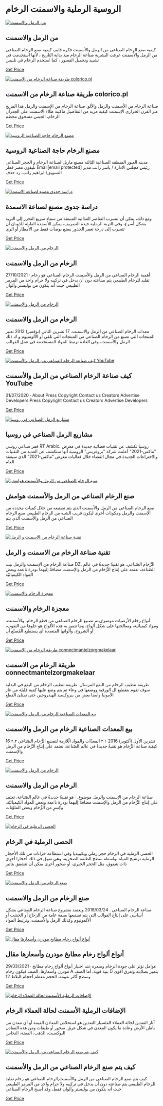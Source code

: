 # الروسية الرملية والاسمنت الرخام
<a href="https://mnn.zoosnet.net/LR/Chatpre.aspx?id=MNN94995150&p=https://vbl.co.za/" target="_blank">![من الرمل والاسمنت](https://raw.githubusercontent.com/gcmcrusher/imgs/main/320.jpg)</a>
## من الرمل والاسمنت
كيفية صنع الرخام الصناعي من الرمل والأسمنت فكرة فايف كيفية صنع الرخام الصناعي من الرمل والأسمنت عرفت البشرية صناعة الرخام منذ بداية التاريخ ، لأنها استخدمت في تشييد وتجميل القصور ، كما استخدم الرخام في تلبيس
<a href="https://mnn.zoosnet.net/LR/Chatpre.aspx?id=MNN94995150&p=https://vbl.co.za/" target="_blank">Get Price</a>
<a href="https://mnn.zoosnet.net/LR/Chatpre.aspx?id=MNN94995150&p=https://vbl.co.za/" target="_blank">![طريقة صناعة الرخام من الاسمنت colorico.pl](https://raw.githubusercontent.com/gcmcrusher/imgs/main/768.jpg)</a>
## طريقة صناعة الرخام من الاسمنت colorico.pl
صناعة الرخام من الأسمنت والرمل والألو. صناعة الرخام من الإسمنت والرمل هذا المزيج عبر الفرن الحراري الإسمنت كيفية مزيد من التفاصيل ماكينة طلاء الاسمنت على الجدران الرخام، الجبس مسحوق محطم
<a href="https://mnn.zoosnet.net/LR/Chatpre.aspx?id=MNN94995150&p=https://vbl.co.za/" target="_blank">Get Price</a>
<a href="https://mnn.zoosnet.net/LR/Chatpre.aspx?id=MNN94995150&p=https://vbl.co.za/" target="_blank">![مصنع الرخام حاجة الصناعية الروسية](https://raw.githubusercontent.com/gcmcrusher/imgs/main/763.jpg)</a>
## مصنع الرخام حاجة الصناعية الروسية
مدينه العبور المنطقه الصناعية الثالثه مصنع ماربل لصناعة الرخام و الحجر الصناعى تليفون مصر قطر Email[email protected] رئيس مجلس الادارة / ياسر راتب مدير التسويق/ ابراهيم راتب. رد حذف
<a href="https://mnn.zoosnet.net/LR/Chatpre.aspx?id=MNN94995150&p=https://vbl.co.za/" target="_blank">Get Price</a>
<a href="https://mnn.zoosnet.net/LR/Chatpre.aspx?id=MNN94995150&p=https://vbl.co.za/" target="_blank">![دراسة جدوى مصنع لصناعة الاسمدة](https://raw.githubusercontent.com/gcmcrusher/imgs/main/398.jpg)</a>
## دراسة جدوى مصنع لصناعة الاسمدة
ومع ذلك، يمكن أن تتسرب العناصر الغذائية المنبعثة من سماد سريع التحرر إلى التربة بشكل أسرع، وفي التربة الرملية جيدة التصريف، يمكن للأسمدة القابلة للذوبان أن تتسرب إلى درجة تغمر الجذور ببضع بوصات فقط من الأمطار أو الري 
<a href="https://mnn.zoosnet.net/LR/Chatpre.aspx?id=MNN94995150&p=https://vbl.co.za/" target="_blank">Get Price</a>
<a href="https://mnn.zoosnet.net/LR/Chatpre.aspx?id=MNN94995150&p=https://vbl.co.za/" target="_blank">![الرخام من الرمل والاسمنت](https://raw.githubusercontent.com/gcmcrusher/imgs/main/538.jpg)</a>
## الرخام من الرمل والاسمنت
27/10/2021 · أهمية الرخام الصناعي من الرمل والأسمنت الرخام الصناعي هو رخام تقليد للرخام الطبيعي يتم صناعته دون أن يدخل في تركيبه ولا جرام واحد من المرمر الطبيعي حيث أنه يتكون من بوليستر وألوان 
<a href="https://mnn.zoosnet.net/LR/Chatpre.aspx?id=MNN94995150&p=https://vbl.co.za/" target="_blank">Get Price</a>
<a href="https://mnn.zoosnet.net/LR/Chatpre.aspx?id=MNN94995150&p=https://vbl.co.za/" target="_blank">![الرخام من الرمل والاسمنت](https://raw.githubusercontent.com/gcmcrusher/imgs/main/15.jpg)</a>
## الرخام من الرمل والاسمنت
معدات الرخام الصناعي من الرمل والاسمنت. 17 تشرين الثاني (نوفمبر) 2012 تعتبر المنتجات التي تصنع من الرخام الصناعي من المنتجات التي تلقى أو الألومنيوم و ك ذلك الرمل والأسمنت، وفى العادة ترتبط المواد المستخدمة في عمل القوالب
<a href="https://mnn.zoosnet.net/LR/Chatpre.aspx?id=MNN94995150&p=https://vbl.co.za/" target="_blank">Get Price</a>
<a href="https://mnn.zoosnet.net/LR/Chatpre.aspx?id=MNN94995150&p=https://vbl.co.za/" target="_blank">![كيف صناعة الرخام الصناعي من الرمل والأسمنت YouTube](https://raw.githubusercontent.com/gcmcrusher/imgs/main/99.jpg)</a>
## كيف صناعة الرخام الصناعي من الرمل والأسمنت YouTube
01/07/2020 · About Press Copyright Contact us Creators Advertise Developers Press Copyright Contact us Creators Advertise Developers
<a href="https://mnn.zoosnet.net/LR/Chatpre.aspx?id=MNN94995150&p=https://vbl.co.za/" target="_blank">Get Price</a>
<a href="https://mnn.zoosnet.net/LR/Chatpre.aspx?id=MNN94995150&p=https://vbl.co.za/" target="_blank">![مشاريع الرمل الصناعي في روسيا](https://raw.githubusercontent.com/gcmcrusher/imgs/main/748.jpg)</a>
## مشاريع الرمل الصناعي في روسيا
قمر صناعي روسي RT Arabic. روسيا تكشف عن تقنيات فضائية جديدة في معرض "ماكس-2021" أعلنت شركة "بروغريس" الروسية أنها ستكشف عن العديد من التقنيات والاختراعات الجديدة في مجال الفضاء خلال فعاليات معرض "ماكس-2021" الذي سيعقد العام 
<a href="https://mnn.zoosnet.net/LR/Chatpre.aspx?id=MNN94995150&p=https://vbl.co.za/" target="_blank">Get Price</a>
<a href="https://mnn.zoosnet.net/LR/Chatpre.aspx?id=MNN94995150&p=https://vbl.co.za/" target="_blank">![صنع الرخام الصناعي من الرمل والأسمنت هوامش](https://raw.githubusercontent.com/gcmcrusher/imgs/main/446.jpg)</a>
## صنع الرخام الصناعي من الرمل والأسمنت هوامش
صنع الرخام الصناعي من الرمل والأسمنت الذي يتم تصنيعه من خلال كميات محددة من الإسمنت والرمل ومكونات أخرى ليكون قريب الشبه من الرخام الطبيعي صنع الرخام الصناعي من الرمل والأسمنت الذي يتم 
<a href="https://mnn.zoosnet.net/LR/Chatpre.aspx?id=MNN94995150&p=https://vbl.co.za/" target="_blank">Get Price</a>
<a href="https://mnn.zoosnet.net/LR/Chatpre.aspx?id=MNN94995150&p=https://vbl.co.za/" target="_blank">![تقنية صناعة الرخام من الاسمنت و الرمل](https://raw.githubusercontent.com/gcmcrusher/imgs/main/762.jpg)</a>
## تقنية صناعة الرخام من الاسمنت و الرمل
صناعة الرخام من الإسمنت والرمل بيت DZ. الرُّخام الصّناعي. هو تقنيةٌ جديدةٌ في عالم الصّناعة، تعتمد على إنتاج الرُّخام من الرمل والإسمنت مضافةً إليهما بودرة ناعمة وبعض المواد الكيميائيّة 
<a href="https://mnn.zoosnet.net/LR/Chatpre.aspx?id=MNN94995150&p=https://vbl.co.za/" target="_blank">Get Price</a>
<a href="https://mnn.zoosnet.net/LR/Chatpre.aspx?id=MNN94995150&p=https://vbl.co.za/" target="_blank">![معجزة الرخام والاسمنت](https://raw.githubusercontent.com/gcmcrusher/imgs/main/532.jpg)</a>
## معجزة الرخام والاسمنت
أنواع رخام الأرضيات موضوع,يتم تصنيع الرخام الصناعي من قطع الرخام، والأسمنت، ومواد كيميائية، ومعالجتها على شكل ألواح، وما تتميز به هذه الألواح هو خلوها من الثقوب، أو الشروخ، وألوانها المتعددة أي يستطيع المُصنّع أن
<a href="https://mnn.zoosnet.net/LR/Chatpre.aspx?id=MNN94995150&p=https://vbl.co.za/" target="_blank">Get Price</a>
<a href="https://mnn.zoosnet.net/LR/Chatpre.aspx?id=MNN94995150&p=https://vbl.co.za/" target="_blank">![طريقة الرخام من الاسمنت connectmantelzorgmakelaar](https://raw.githubusercontent.com/gcmcrusher/imgs/main/1.jpg)</a>
## طريقة الرخام من الاسمنت connectmantelzorgmakelaar
طريقة تنظيف الرخام من البقع المرسال. طريقة تنظيف الرخام من البقع في البداية سوف تقوم بتقطيع ال الورقية ووضعها في وعاء ثم يتم وضع عليها كمية قليلة من غاز الأمونيا وأيضا بعض من بيروكسيد الهيدروجين حتى تمتلئ القطع 
<a href="https://mnn.zoosnet.net/LR/Chatpre.aspx?id=MNN94995150&p=https://vbl.co.za/" target="_blank">Get Price</a>
<a href="https://mnn.zoosnet.net/LR/Chatpre.aspx?id=MNN94995150&p=https://vbl.co.za/" target="_blank">![بيع المعدات الصناعية الرخام من الرمل والاسمنت](https://raw.githubusercontent.com/gcmcrusher/imgs/main/640.jpg)</a>
## بيع المعدات الصناعية الرخام من الرمل والاسمنت
16 تشرين الأول (أكتوبر) 2016 ٢.١ المعدّات والمواد الّلازمة لتصنيع الرُّخام الصّناعي ٢.٢ كيفية صناعة الرُّخام هو تقنيةٌ جديدةٌ في عالم الصّناعة، تعتمد على إنتاج الرُّخام من الرمل والإسمنت
<a href="https://mnn.zoosnet.net/LR/Chatpre.aspx?id=MNN94995150&p=https://vbl.co.za/" target="_blank">Get Price</a>
<a href="https://mnn.zoosnet.net/LR/Chatpre.aspx?id=MNN94995150&p=https://vbl.co.za/" target="_blank">![الرخام من الرمل والاسمنت](https://raw.githubusercontent.com/gcmcrusher/imgs/main/36.jpg)</a>
## الرخام من الرمل والاسمنت
صناعة الرخام من الإسمنت والرمل موضوع. · هو تقنيةٌ جديدةٌ في عالم الصّناعة، تعتمد على إنتاج الرُّخام من الرمل والإسمنت مضافةً إليهما بودرة ناعمة وبعض المواد الكيميائيّة، وكِسرٍ من الرُّخام وبعض الملوّنات 
<a href="https://mnn.zoosnet.net/LR/Chatpre.aspx?id=MNN94995150&p=https://vbl.co.za/" target="_blank">Get Price</a>
<a href="https://mnn.zoosnet.net/LR/Chatpre.aspx?id=MNN94995150&p=https://vbl.co.za/" target="_blank">![الحصى الرملية في الرخام](https://raw.githubusercontent.com/gcmcrusher/imgs/main/412.jpg)</a>
## الحصى الرملية في الرخام
الحصى الرملية في الرخام حجر رملي ويكيبيديا وفي استطاعة خزانات من تلك الأحجار الرملية ترشيح المياه بواسطة سطح الطبقة الصخرية، وهي تفوق في ذلك أحجارا أخرى ذات شقوق، مثل الحجر الجيري، أو صخور أخرى يمكن أن تتشقق بتأثير 
<a href="https://mnn.zoosnet.net/LR/Chatpre.aspx?id=MNN94995150&p=https://vbl.co.za/" target="_blank">Get Price</a>
<a href="https://mnn.zoosnet.net/LR/Chatpre.aspx?id=MNN94995150&p=https://vbl.co.za/" target="_blank">![صنع الرخام من الرمل والاسمنت](https://raw.githubusercontent.com/gcmcrusher/imgs/main/34.jpg)</a>
## صنع الرخام من الرمل والاسمنت
صناعة الرخام الصناعي . 2018/03/24 ويعتمد مشروع صناعة الرخام الصناعي بشكل أساسي على إنتاج القوالب التي يتم تصنيعها بصفة عامة من الزجاج أو الخشب أو الألمونيوم وكذلك الرمل والأسمنت، وترتبط المواد 
<a href="https://mnn.zoosnet.net/LR/Chatpre.aspx?id=MNN94995150&p=https://vbl.co.za/" target="_blank">Get Price</a>
<a href="https://mnn.zoosnet.net/LR/Chatpre.aspx?id=MNN94995150&p=https://vbl.co.za/" target="_blank">![أنواع ألواح رخام مطابخ مودرن وأسعارها مقال](https://raw.githubusercontent.com/gcmcrusher/imgs/main/801.jpg)</a>
## أنواع ألواح رخام مطابخ مودرن وأسعارها مقال
29/03/2021 · عوامل تؤثر على جودة الرخام وسعره عند اختيار أنواع ألواح رخام مطابخ مودرن وأسعارها. الصف فيكون رخام A بنية قوية، أما الصف D يتميز بصلابته وتعرق أقوى وسطح أكثر نعومة. الحجم معظم أحجام البلاط 12 
<a href="https://mnn.zoosnet.net/LR/Chatpre.aspx?id=MNN94995150&p=https://vbl.co.za/" target="_blank">Get Price</a>
<a href="https://mnn.zoosnet.net/LR/Chatpre.aspx?id=MNN94995150&p=https://vbl.co.za/" target="_blank">![الإضافات الرملية الأسمنت لحالة العملاء الرخام](https://raw.githubusercontent.com/gcmcrusher/imgs/main/316.jpg)</a>
## الإضافات الرملية الأسمنت لحالة العملاء الرخام
آثار التعدين لحالة العملاء الفلسبار التعدين هو استخلاص المعادن القيمة أو أي معدن من باطن الأرض وعادة ما يكون المعدن في شكل عرق, صخور أو طبقات ومن هذه المعادن البوكسيت، الذهب، الفضة، النحاس
<a href="https://mnn.zoosnet.net/LR/Chatpre.aspx?id=MNN94995150&p=https://vbl.co.za/" target="_blank">Get Price</a>
<a href="https://mnn.zoosnet.net/LR/Chatpre.aspx?id=MNN94995150&p=https://vbl.co.za/" target="_blank">![كيف يتم صنع الرخام الصناعي من الرمل والأسمنت](https://raw.githubusercontent.com/gcmcrusher/imgs/main/409.jpg)</a>
## كيف يتم صنع الرخام الصناعي من الرمل والأسمنت
كيف يتم صنع الرخام الصناعي من الرمل والأسمنت,الرخام الصناعي هو رخام تقليد للرخام الطبيعي يتم صناعته دون أن يدخل في تركيبه ولا جرام واحد من المرمر الطبيعي حيث أنه يتكون من بوليستر وألوان فقط، وقد أصبح الرخام الصناعي 
<a href="https://mnn.zoosnet.net/LR/Chatpre.aspx?id=MNN94995150&p=https://vbl.co.za/" target="_blank">Get Price</a>
